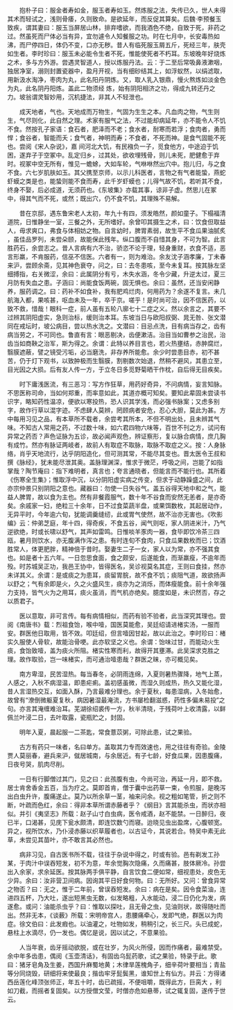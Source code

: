 <!-- { "loadSidebar": true } -->
　　抱朴子曰：服金者寿如金，服玉者寿如玉。然炼服之法，失传已久，世人未得其术而轻试之，浅则骨痿，久则致命。是欲延年，而反促其算矣。后魏·李预餐玉致疾，谓其妻曰：服玉当屏居山林，排弃嗜欲，而我酒色不绝，自致于死，非药之过。然虽死而尸体必当有异，宜勿遽令人知餐服之功。时在七月中，长安毒热如沸，而尸停四日，体仍不变，口亦无秽。昔人有临死服玉屑五斤，死经三年，肤壳如生者。李时珍曰：服玉未必能令生者不死，惟能使死者不朽耳。东坡晚年好烧炼之术，多与方外游。尝遇灵智道人，授以炼服丹法。云：于二至后常吸鼻液漱咽，独居净室，溺则封置瓷器中，盈月开视，当有细砂结其上，如浮蚁然，以绢滤取，用新汲水淘净，枣肉为丸，此名阳丹阴炼。又，取人乳入银鼎，慢火熬炼如淡金色为丸，此名阴丹阳炼。盖此二物须经 炼，始有阴阳相济之功，得成九转还丹之力。坡翁谓灵智妙用，沉机捷法，非其人不轻泄也。

　　成天地者，气也。天地成而万物生，气固为生生之本。凡血肉之物，气生则生，气尽则化，此自然之理。术家有服气之法，不过能却病延年，亦不能令人不饥不食。然按孔子家语：食石者，肥泽而不老；食水者，耐寒而若浮；食肉者，勇而悍；食谷者，智能而夭；食气者，神明而寿；不食者，不死而神。是食气固能不死也。尝阅《宋人杂说》，嘉 间河北大饥，有民襁负一子，觅食他方，中途迫于饥困，遂弃子于空冢中。乱定归乡，过其处，欲收埋残骨，则儿未死，肥健愈于弃时。视冢中空无所有，惟见一蟾蜍，大如车轮，气咻咻然出穴中。抱儿归，与之食不食。六七岁肌肤如玉。其父携至京师，以示儿科医者，言物之有气者能蛰，燕蛇虾蟆之类是也，能蛰则能不食而寿，此千岁虾蟆也；儿得气故不饥，若听其不食，终身不娶，后必成道，无须药也。《东坡集》亦载其事，谅非子虚。然思儿在冢中，得其气而不死，或然；既出穴，仍不食不饥，其理殊不易解。

　　昔在京邸，遇东鲁宋老人太初，年九十有四，须发皓然，颜如童子。下榻福清道院，日惟静坐一室，三餐之外，无所嗜好。余曾叩其摄生之术，曰：饮食但取益人，毋求爽口，弗食与体相妨之物。自言幼时，脾胃素弱，故生平不食瓜果油腻炙 ，虽佳品罗列，未尝朵颐，故能保此残年。纵口腹而不自惜其身，不可为智。此言胜药石，余尝志之。昔人言病有六不治，骄恣不论于理，轻身重财，衣食不适，恶言形羸，不肯服药，信巫不信医。六者有一，则为难治。余友沈子涵孝廉，丁未春来沪，尝顾余斋，见其神色衰夺，问之，曰：去冬患咳，至今未复耳。按其脉左坚细搏指，右关微涩，余曰：此属阴分有亏，木失水涵，冬令少藏，升逆太过，夏三月防有失血之患。子涵曰：尚能食饭两碗，固无惧也。余曰：虽然，还当安闲静养，服药调之。曰：药补不如食补，我有肥鸡烂肉，何用药为？余遂不复言。未几航海入都，果咳甚，呕血未及一年，卒于京。嗟乎！是时尚可治，因不信医药，以致不救，惜哉！眼科一症，前人虽有五轮八廓七十二症之义。然以余言之，其要不过辨其阴阳虚实，急则治标，缓则治本耳。东坡当日与欧阳叔弼、晁无咎、张文潜同在戒坛时，坡公病目，尝以热水洗之。文潜曰：目忌点洗，目有病当存之，齿有病当劳之，不可同也。鲁直有言：眼恶剔决，齿便漱洁。治目当如曹参之治民，治齿当如商鞅之治军，斯为得之。余谓：此特以养目言也，若火热壅结，赤肿腐烂，翳膜遮蔽，譬之镜受污垢，必当磨洗，非存养所能愈。余少时尝患目赤，初不甚苦，仍于灯下观书，以致肿极而生翳膜，割剔数次始退，然稍不避风，其患立至，目光因之大损。后有友人传一方，于立冬日多觅野菊晒干作枕，自后得无目疾矣。

　　时下庸浅医流，有三恶习：写方作狂草，用药好奇异，不问病情，妄言知脉。不思医称司命，当如何郑重，而率意如此，其道亦概可知矣。要知此辈固未尝读书识字，略知药性温凉，便欲以寒投热，恐人识其学浅，而必强书脉案；又虑多别字，故作行草以混字迹。不虑肆人莫辨，罔顾病者安危，忍心大胆，莫此为甚。方中每用习见之品，有本草所不载者，余尝考其所本，不但不明出处，且未辨其气味。不知古人常用之药，不过数十味，如六君四物六味等，百世不刊之方，试问有异常之药否？声色证脉为五诊，故必闻声观色，辨证察形，复以脉合病情，庶几胸有成竹。然亦有脉证两岐者，故前人有取症不取脉，取脉不取症之义。按：人身脉络，肖乎天地流行，达乎阴阳造化，但可测其常，不能尽其变也。晋太医令王叔和撰《脉经》，犹未能尽泄其奥。盖脉理渊深，惟求于微茫，呼吸之间，岂能了如指掌哉？陶节庵曰：指下难明者，真言也；夸言通晓者，但能言而不能行也。其所着《伤寒全生集》；惟取浮中沉，以分阴阳虚实病之传变，但求于动静躁盛之间，此亦宗仲景只别阴阳之意也。藏器曰：勿使一日失谷气。盖五谷得天地中和之气，能益人脾胃，故以食为主也。然有非餐霞服气，数十年不谷食而安然无恙者，是亦奇矣。余戚家一妇，绝粒三十余年，日不过食菜蔬半盘，或果饵数枚，其起居动作，无异平时，今年逾六旬，犹能调羹缝纫，此或胃气使然，故不治亦无害也。《吹影编》云：仲弟芝庭，年十四，得奇疾，不食五谷，闻气则呕，家人阴进米汁，乃气逆欲绝，时或长啸以舒气，其声如雷鸣。日惟啖羊豕肉一器，食毕即饮冷茶三四瓯，暑月则饮水，亦无腹满作泻之患。有时连旬不食肉，只食瓜果数枚而已；饮酒胜常人，体更肥胖，精神倍于昔时。娶妻生二子一女，家人以为常，亦不强其食也。如是者十五六年。一日忽思食面，食之颇安，后遂能食，而渐羸瘦，不逾年而殁。时苏城吴正功，我邑王协中，皆得医名，吴诊视莫名其症，王则曰食挂，然亦未详其义。余谓：是或痰之为患耳，痰留胃脘，故不食不饥；痰阻气道，故欲扬声以舒之；气有余即是火，久之火盛风生，痰亦为之消烁，而体瘦能食。前十余年强力支持，皆气火为之用耳，痰火虽消，而气机亦绝矣。臆度如是，未识然否，存之以质君子。

　　医以意取，非可言传。每有病情相似，而药有验不验者，此当深究其理也。尝阅《南唐书》载：烈祖食饴，喉中噎，国医莫能愈，吴廷绍请进楮实汤，一服而安。群医他日取用，皆不效。叩廷绍，但言噎因甘起，故以此治之。李时珍曰：楮实久服使人骨软，故能治骨哽。此亦软坚之义也。余谓：饴味过甘，而能动火生痰，食饴致噎，盖为痰火所阻。楮实性寒而利，故得开其壅滞。此吴深求克胜之理。故作取验，岂一味楮实，而可通治噎患哉？群医之昧，亦可概见矣。

　　南方卑湿，民苦湿热。每当春冬，必阴雨连绵，入夏则暑热骤降，地气上蒸，人感之，入秋不病湿温，即患疟痢。盖初感虽微，而湿久则成热，热久又能化湿，昔人言湿热交互，如面入酥，乃言最难分理也。余于夏秋，每患湿病，入冬始愈，故曾有“潦倒微躯夏复秋，病因暑湿最淹流，方书屡检翻滋惑，药性多偏未易投”之句。亦言其淹缠难治耳。芜湖徐绍裘传一方，秋半清晓，于残荷叶上收清露，以鲜佩兰叶浸二日，去叶取露，瓷瓶贮之，封固。

　　明年入夏，晨起服一二茶匙，常食薏苡粥，可除此患，试之果验。

　　古方有药只一味者，名曰单方。盖取其力专而效速也，用之往往有奇验。金陵贾人莫丽春，避兵来沪，僦居城南，与余居近。有子七龄，好食瓜果，因患腹痛，日夜号哭，肌肉尽削。

　　一日有行脚僧过其门，见之曰：此孩腹有虫，今尚可治，再延一月，即不救。居士肯舍香金五百，当为疗之。莫即首肯，僧于囊中出药草一束，令煎服，是晚泻出白虫升许，腹痛遂止。莫乃以所余草一茎，袖来问余。视之粗如笔管，折之则不断，叶疏而色红，余曰：得非本草所谓赤藤者乎？《纲目》言其能杀虫，而状亦相似。并引《夷坚志》所载：赵子山寸白虫病，医令戒酒，赵不能禁。一日醉归，夜已半，口渴甚，见庑下瓮水颇清，即连饮数勺而寝。迨晓见虫出盈席，心腹顿宽。异之，视所饮水，乃仆浸赤藤以织草履者也，以古证今，其说若合。特吴中素无此草，未尝见其苗叶，亦不敢言其必然也。

　　病非习见，自古医书所不载，往往于杂说中得之，时或有验。邑有剃发工孙某，于肉汁中误吞短发，初不为意，年余觉胸次隐痛，久而痛甚，肢体厥冷。孙尝出入余家，求余延医。按其脉两手俱平静，自言饮食二便如常，细视患处，皮色无少异。余曰：汝非营卫间病。因询其平日好食何物。曰：无所好。又问：曾食异常之物否？曰：无之，惟于二年前，曾误吞短发。余曰：病在是矣。因令食菜油，连进四五杯，乃大吐，遂出短黑虫无数，似发略粗，入水能动，浸二日仍化为发，病遂愈。或问：油能杀虫乎？曰：惟取以探吐，且无骨之虫，见油则状，故得随吐而出。然非无本，《谈薮》所载：宋明帝宫人，患腰痛牵心，发即气绝，群医以为肉症。徐文伯曰：此发瘕也。以油灌之，吐物如发，稍稍引之，长三尺。头已成蛇，悬柱上水滴尽，仍一发也。偶忆是说，因以试之，不意果验。

　　人当年衰，齿牙摇动欲脱，或在壮岁，为风火所侵，因而作痛者，最难禁受。余中年多齿患，偶阅《玉壶清话》，有固齿乌髭药歌，试之果验，特录于此。歌曰：猪牙皂角及生姜，西国升麻蜀地黄；木律旱莲槐角子，细辛荷叶要相当；青盐等分同烧毁，研细将来使最良；揩齿牢牙髭鬓黑，谁知世上有仙方。并云：方得诸西岳莲化峰顶张师正，年五十时，齿已疏摇，不便咀嚼，既得此方，巨脔大 ，利如刀截，而摇者复固矣。以方授僧文莹，时僧亦危如悬蒂，试之辄复固，遂传于世云。

